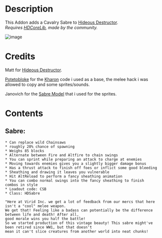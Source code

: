 # Description
This Addon adds a Cavalry Sabre to [Hideous Destructor](https://codeberg.org/mc776/HideousDestructor).  
_Requires [HDCoreLib](https://github.com/HDest-Community/hdest-core-lib), made by the community._

![image](https://github.com/user-attachments/assets/8b033aba-907f-4d76-808c-ded2cefec5dd)


# Credits
Matt for [Hideous Destructor](https://codeberg.org/mc776/HideousDestructor).

[Potetobloke](https://github.com/Potetobloke) for the [Kharon](https://github.com/Potetobloke/PB_HDAddon_Bangers-And-Mash) code i used as a base, the melee hack i was allowed to copy and some sprites/sounds.

Janovich for the [Sabre Model](https://sketchfab.com/3d-models/cavalry-saber-ww1-sabre-sword-94ba67d2f393457e8ee9d2d1fb2d7178) that i used for the sprites.


# Contents
## Sabre:
    * Can replace wild Chainsaws
    * roughly 20% chance of spawning
    * Weighs 85 blocks
    * Alternate between Fire and Altfire to chain swings
    * You can sprint while preparing an attack to charge at enemies
    * Moving towards enemies gives you a slightly bigger damage bonus
    * Has a thrust attack to finish off foes or inflict some good bleeding
    * Sheathing and drawing it leaves you vulnerable
    * Hit AltReload to perform a fancy sheathing animation
    * You can combo normal swings into the fancy sheathing to finish combos in style
    * Loadout code: CSB
    * Class: HDSabre

    "Here at Virid Inc. we get a lot of feedback from our mercs that here isn't a "cool" melee weapon.
    We get that! Feeling like a badass can potentially be the difference between life and death! After all,
    good morale wins you half the battle!
    So we started production of this vintage beauty! This sabre might've been retired since WW1, but that doesn't
    mean it can't slice creatures from another world into neat chunks!
    
